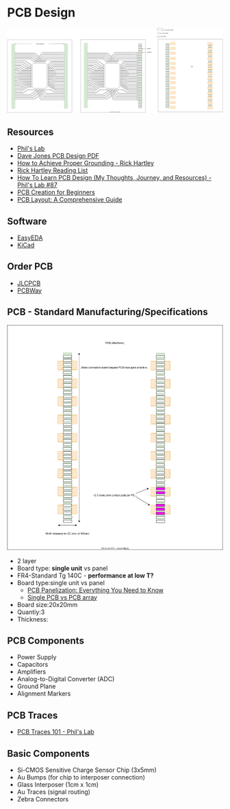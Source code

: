# PCB Design 
![PCB&Zebra](./assets/PCB/PCB&Zebra.svg)
## Resources
* [Phil's Lab](https://www.phils-lab.net/services)
* [Dave Jones PCB Design PDF](https://www.scs.stanford.edu/~zyedidia/docs/pcb/pcb_tutorial.pdf)
* [How to Achieve Proper Grounding - Rick Hartley](https://www.youtube.com/watch?v=ySuUZEjARPY&t=0s)
* [Rick Hartley Reading List](https://ninedotconnects.com/public_resources/Ricks-Reading-Recommendation.pdf)
* [How To Learn PCB Design (My Thoughts, Journey, and Resources) - Phil's Lab #87](https://www.youtube.com/watch?v=aODkA2mrimQ&t=799s)
* [PCB Creation for Beginners](https://www.youtube.com/watch?v=MsdJgEinb34&t=215s)
* [PCB Layout: A Comprehensive Guide](https://www.wevolver.com/article/pcb-layout-a-comprehensive-guide)

## Software
* [EasyEDA](https://easyeda.com)
* [KiCad](https://www.kicad.org)
  
## Order PCB
* [JLCPCB](https://jlcpcb.com/?from=RHS)
* [PCBWay](https://www.pcbway.com/why.html)

## PCB - Standard Manufacturing/Specifications
![PCBboardsize](./assets/PCB/PCBBoard.svg)
* 2 layer
* Board type: **single unit** vs panel
* FR4-Standard Tg 140C - **performance at low T?**
* Board type:single unit vs panel
    * [PCB Panelization: Everything You Need to Know](https://hilelectronic.com/pcb-panelization/)
    * [Single PCB vs PCB array](https://www.pcbpower.us/blog/single-pcb-vs-pcb-array)
* Board size:20x20mm
* Quantiy:3
* Thickness:


## PCB Components
* Power Supply
* Capacitors
* Amplifiers
* Analog-to-Digital Converter (ADC)
* Ground Plane
* Alignment Markers

## PCB Traces 
* [PCB Traces 101 - Phil's Lab](https://www.youtube.com/watch?v=xEVntmYLARw&t=943s)


## Basic Components
* Si-CMOS Sensitive Charge Sensor Chip (3x5mm)
* Au Bumps (for chip to interposer connection)
* Glass Interposer (1cm x 1cm)
* Au Traces (signal routing)
* Zebra Connectors

